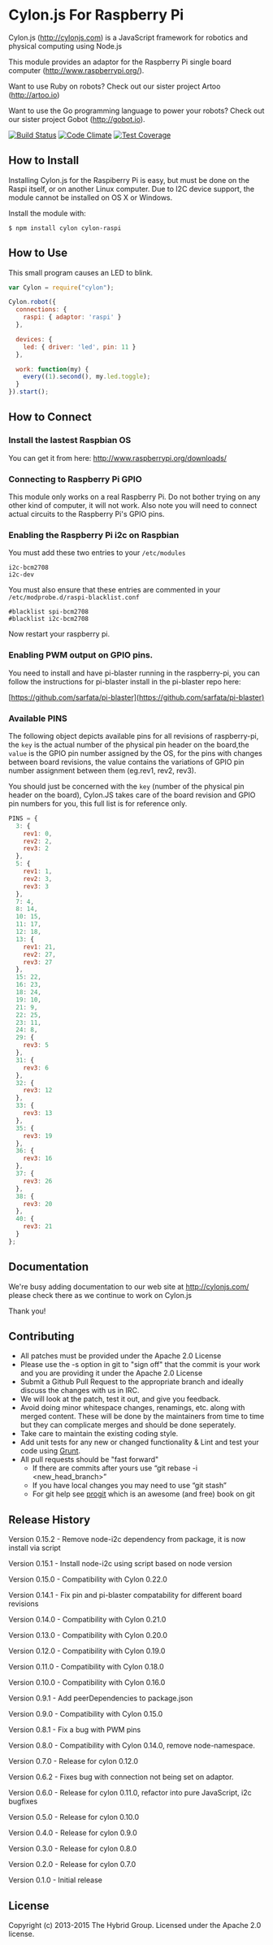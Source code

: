 # Cylon.js For Raspberry Pi

Cylon.js (http://cylonjs.com) is a JavaScript framework for robotics and physical computing using Node.js

This module provides an adaptor for the Raspberry Pi single board computer (http://www.raspberrypi.org/). 

Want to use Ruby on robots? Check out our sister project Artoo (http://artoo.io)

Want to use the Go programming language to power your robots? Check out our sister project Gobot (http://gobot.io).

[![Build Status](https://secure.travis-ci.org/hybridgroup/cylon-raspi.png?branch=master)](http://travis-ci.org/hybridgroup/cylon-raspi) [![Code Climate](https://codeclimate.com/github/hybridgroup/cylon-raspi/badges/gpa.svg)](https://codeclimate.com/github/hybridgroup/cylon-raspi) [![Test Coverage](https://codeclimate.com/github/hybridgroup/cylon-raspi/badges/coverage.svg)](https://codeclimate.com/github/hybridgroup/cylon-raspi)

## How to Install

Installing Cylon.js for the Raspiberry Pi is easy, but must be done on the Raspi itself, or on another Linux computer. Due to I2C device support, the module cannot be installed on OS X or Windows.

Install the module with:

    $ npm install cylon cylon-raspi

## How to Use

This small program causes an LED to blink.

```javascript
var Cylon = require("cylon");

Cylon.robot({
  connections: {
    raspi: { adaptor: 'raspi' }
  },

  devices: {
    led: { driver: 'led', pin: 11 }
  },

  work: function(my) {
    every((1).second(), my.led.toggle);
  }
}).start();
```

## How to Connect

### Install the lastest Raspbian OS

You can get it from here: http://www.raspberrypi.org/downloads/

### Connecting to Raspberry Pi GPIO

This module only works on a real Raspberry Pi. Do not bother trying on any other kind of computer, it will not work.
Also note you will need to connect actual circuits to the Raspberry Pi's GPIO pins.

### Enabling the Raspberry Pi i2c on Raspbian

You must add these two entries to your `/etc/modules`

    i2c-bcm2708
    i2c-dev

You must also ensure that these entries are commented in your `/etc/modprobe.d/raspi-blacklist.conf`

    #blacklist spi-bcm2708
    #blacklist i2c-bcm2708

Now restart your raspberry pi.

### Enabling PWM output on GPIO pins.

You need to install and have pi-blaster running in the raspberry-pi, you can follow the instructions for pi-blaster install in the pi-blaster repo here:

[https://github.com/sarfata/pi-blaster](https://github.com/sarfata/pi-blaster)

### Available PINS

The following object depicts available pins for all revisions of raspberry-pi, the `key` is the actual number of the physical pin header on the board,the `value` is the GPIO pin number assigned by the OS, for the pins with changes between board revisions, the value contains the variations of GPIO pin number assignment between them (eg.rev1, rev2, rev3).

You should just be concerned with the `key` (number of the physical pin header on the board), Cylon.JS takes care of the board revision and GPIO pin numbers for you, this full list is for reference only.

```javascript
PINS = {
  3: {
    rev1: 0,
    rev2: 2,
    rev3: 2
  },
  5: {
    rev1: 1,
    rev2: 3,
    rev3: 3
  },
  7: 4,
  8: 14,
  10: 15,
  11: 17,
  12: 18,
  13: {
    rev1: 21,
    rev2: 27,
    rev3: 27
  },
  15: 22,
  16: 23,
  18: 24,
  19: 10,
  21: 9,
  22: 25,
  23: 11,
  24: 8,
  29: {
    rev3: 5
  },
  31: {
    rev3: 6
  },
  32: {
    rev3: 12
  },
  33: {
    rev3: 13
  },
  35: {
    rev3: 19
  },
  36: {
    rev3: 16
  },
  37: {
    rev3: 26
  },
  38: {
    rev3: 20
  },
  40: {
    rev3: 21
  }
};
```

## Documentation

We're busy adding documentation to our web site at http://cylonjs.com/ please check there as we continue to work on Cylon.js

Thank you!

## Contributing

* All patches must be provided under the Apache 2.0 License
* Please use the -s option in git to "sign off" that the commit is your work and you are providing it under the Apache 2.0 License
* Submit a Github Pull Request to the appropriate branch and ideally discuss the changes with us in IRC.
* We will look at the patch, test it out, and give you feedback.
* Avoid doing minor whitespace changes, renamings, etc. along with merged content. These will be done by the maintainers from time to time but they can complicate merges and should be done seperately.
* Take care to maintain the existing coding style.
* Add unit tests for any new or changed functionality & Lint and test your code using [Grunt](http://gruntjs.com/).
* All pull requests should be "fast forward"
  * If there are commits after yours use “git rebase -i <new_head_branch>”
  * If you have local changes you may need to use “git stash”
  * For git help see [progit](http://git-scm.com/book) which is an awesome (and free) book on git

## Release History

Version 0.15.2 - Remove node-i2c dependency from package, it is now install via script

Version 0.15.1 - Install node-i2c using script based on node version

Version 0.15.0 - Compatibility with Cylon 0.22.0

Version 0.14.1 - Fix pin and pi-blaster compatability for different board revisions

Version 0.14.0 - Compatibility with Cylon 0.21.0

Version 0.13.0 - Compatibility with Cylon 0.20.0

Version 0.12.0 - Compatibility with Cylon 0.19.0

Version 0.11.0 - Compatibility with Cylon 0.18.0

Version 0.10.0 - Compatibility with Cylon 0.16.0

Version 0.9.1 - Add peerDependencies to package.json

Version 0.9.0 - Compatibility with Cylon 0.15.0

Version 0.8.1 - Fix a bug with PWM pins

Version 0.8.0 - Compatibility with Cylon 0.14.0, remove node-namespace.

Version 0.7.0 - Release for cylon 0.12.0

Version 0.6.2 - Fixes bug with connection not being set on adaptor.

Version 0.6.0 - Release for cylon 0.11.0, refactor into pure JavaScript, i2c bugfixes

Version 0.5.0 - Release for cylon 0.10.0

Version 0.4.0 - Release for cylon 0.9.0

Version 0.3.0 - Release for cylon 0.8.0

Version 0.2.0 - Release for cylon 0.7.0

Version 0.1.0 - Initial release

## License
Copyright (c) 2013-2015 The Hybrid Group. Licensed under the Apache 2.0 license.
